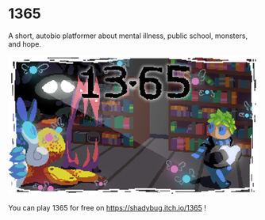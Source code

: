 # 1365
A short, autobio platformer about mental illness, public school, monsters, and hope.

![1365 cover image, showing a person holding a heart and running from several different monsters. There is a serpent sitting on their shoulders.](https://github.com/shadybug/1365/blob/master/assets/1365%20title%20words.png?raw=true)

You can play 1365 for free on https://shadybug.itch.io/1365 !
